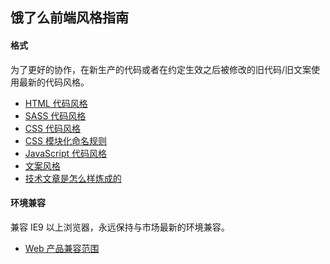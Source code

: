 ## 饿了么前端风格指南

#### 格式

为了更好的协作，在新生产的代码或者在约定生效之后被修改的旧代码/旧文案使用最新的代码风格。

* [HTML 代码风格](https://github.com/ElemeFE/style-guide/blob/master/html.md)
* [SASS 代码风格](https://github.com/ElemeFE/style-guide/blob/master/sass.md)
* [CSS 代码风格](https://github.com/ElemeFE/style-guide/blob/master/css.md)
* [CSS 模块化命名规则](https://github.com/ElemeFE/style-guide/blob/master/css-modulize.md)
* [JavaScript 代码风格](https://github.com/ElemeFE/style-guide/blob/master/javascript.md)
* [文案风格](https://github.com/ElemeFE/style-guide/blob/master/copywriter.md)
* [技术文章是怎么样炼成的](https://github.com/ElemeFE/style-guide/blob/master/technical-article.md)

#### 环境兼容

兼容 IE9 以上浏览器，永远保持与市场最新的环境兼容。

* [Web 产品兼容范围](./compatibility-web.md)
